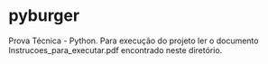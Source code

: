 # pyburger
Prova Técnica - Python.
Para execução do projeto ler o documento Instrucoes_para_executar.pdf encontrado neste diretório.
